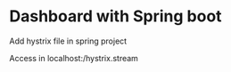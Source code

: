 # Dashboard with Spring boot


Add hystrix file in spring project

Access in localhost:<port>/hystrix.stream
